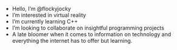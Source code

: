 - Hello, I’m @flockyjocky
- I’m interested in virtual reality
- I’m currently learning C++
- I’m looking to collaborate on insightful programming projects
- A late bloomer when it comes to information on technology and everything the internet has to offer but learning.

<!---
flockyjocky/flockyjocky is a ✨ special ✨ repository because its `README.md` (this file) appears on your GitHub profile.
You can click the Preview link to take a look at your changes.
--->

